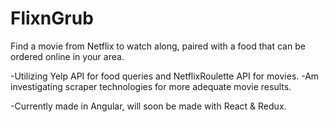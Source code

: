 # FlixnGrub

Find a movie from Netflix to watch along, paired with a food that can be ordered online in your area.

  -Utilizing Yelp API for food queries and NetflixRoulette API for movies.
  -Am investigating scraper technologies for more  adequate movie results.
  
  -Currently made in Angular, will soon be made with React & Redux.
